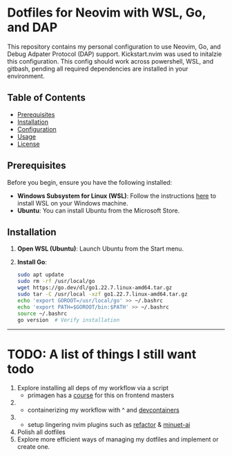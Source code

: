 # Dotfiles for Neovim with WSL, Go, and DAP

This repository contains my personal configuration to use Neovim, Go, and Debug Adpater Protocol (DAP) support.
Kickstart.nvim was used to initalzie this configuration.
This config should work across powershell, WSL, and gitbash, pending all required dependencies are installed in your environment.

## Table of Contents

- [Prerequisites](#prerequisites)
- [Installation](#installation)
- [Configuration](#configuration)
- [Usage](#usage)
- [License](#license)

## Prerequisites

Before you begin, ensure you have the following installed:

- **Windows Subsystem for Linux (WSL)**: Follow the instructions [here](https://docs.microsoft.com/en-us/windows/wsl/install) to install WSL on your Windows machine.
- **Ubuntu**: You can install Ubuntu from the Microsoft Store.

## Installation

1. **Open WSL (Ubuntu)**:
   Launch Ubuntu from the Start menu.

2. **Install Go**:

   ```bash
   sudo apt update
   sudo rm -rf /usr/local/go
   wget https://go.dev/dl/go1.22.7.linux-amd64.tar.gz
   sudo tar -C /usr/local -xzf go1.22.7.linux-amd64.tar.gz
   echo 'export GOROOT=/usr/local/go' >> ~/.bashrc
   echo 'export PATH=$GOROOT/bin:$PATH' >> ~/.bashrc
   source ~/.bashrc
   go version  # Verify installation

---

# TODO: A list of things I still want todo

1. Explore installing all deps of my workflow via a script
   - primagen has a [course](https://frontendmasters.com/courses/developer-productivity-v2) for this on frontend masters
2. - containerizing my workflow with ^ and [devcontainers](https://github.com/devcontainers/cli)
3. - setup lingering nvim plugins such as [refactor](https://github.com/ThePrimeagen/refactoring.nvim) & [minuet-ai](https://github.com/milanglacier/minuet-ai.nvim)
4. Polish all dotfiles
5. Explore more efficient ways of managing my dotfiles and implement or create one.

